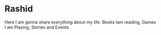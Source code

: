 # Rashid
Here I am gonna share everything about my life. Books Iam reading, Games I am Playing, Stories and Events
